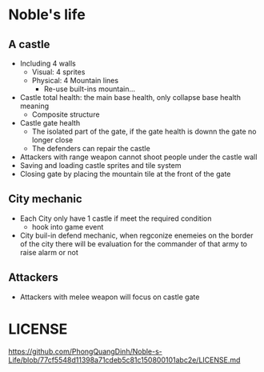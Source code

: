 # Noble's life
## A castle
- Including 4 walls
    - Visual: 4 sprites
    - Physical: 4 Mountain lines
        - Re-use built-ins mountain...
- Castle total health: the main base health, only collapse base health meaning 
    - Composite structure
- Castle gate health
    - The isolated part of the gate, if the gate health is downn the gate no longer close
    - The defenders can repair the castle 
- Attackers with range weapon cannot shoot people under the castle wall
- Saving and loading castle sprites and tile system
- Closing gate by placing the mountain tile at the front of the gate 
## City mechanic
- Each City only have 1 castle if meet the required condition
    - hook into game event
- City buil-in defend mechanic, when regconize enemeies on the border of the city there will be evaluation for the commander of that army to raise alarm or not
## Attackers
- Attackers with melee weapon will focus on castle gate

# LICENSE
https://github.com/PhongQuangDinh/Noble-s-Life/blob/77cf5548d11398a71cdeb5c81c150800101abc2e/LICENSE.md